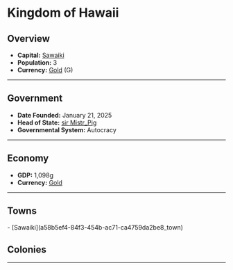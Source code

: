 <!--UNDEDITED FILE, remove this entire line if this file has been edited!-->
# <!--NAME-->Kingdom of Hawaii<!--NAME-->

## Overview

- **Capital:** <!--CAPITAL_LINK-->[Sawaiki](a58b5ef4-84f3-454b-ac71-ca4759da2be8_town)<!--CAPITAL_LINK-->
- **Population:** <!--POPULATION-->3<!--POPULATION-->
- **Currency:** <!--CURRENCY_LINK-->[Gold](Gold_currency)<!--CURRENCY_LINK--> (<!--CURRENCY_ABV-->G<!--CURRENCY_ABV-->)

---

## Government

- **Date Founded:** <!--FOUNDED-->January 21, 2025<!--FOUNDED-->
- **Head of State:** <!--LEADER_TITLE_LINK-->[sir Mistr_Pig](Mistr_Pig_user)<!--LEADER_TITLE_LINK-->
- **Governmental System:** <!--GOVERNMENT-->Autocracy<!--GOVERNMENT-->

---

## Economy

- **GDP:** <!--GDP-->1,098g<!--GDP-->
- **Currency:** <!--CURRENCY_LINK-->[Gold](Gold_currency)<!--CURRENCY_LINK-->

---

## Towns

<!--TOWNS-->- [Sawaiki](a58b5ef4-84f3-454b-ac71-ca4759da2be8_town)<!--TOWNS-->

## Colonies

<!--COLONIES--><!--COLONIES-->

---